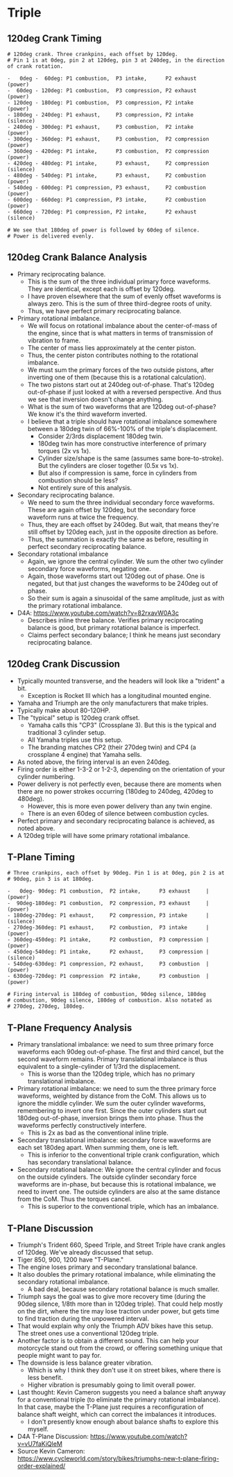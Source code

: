 # Triple

## 120deg Crank Timing

```
# 120deg crank. Three crankpins, each offset by 120deg.
# Pin 1 is at 0deg, pin 2 at 120deg, pin 3 at 240deg, in the direction of crank rotation.

-   0deg -  60deg: P1 combustion,  P3 intake,      P2 exhaust     (power)
-  60deg - 120deg: P1 combustion,  P3 compression, P2 exhaust     (power)
- 120deg - 180deg: P1 combustion,  P3 compression, P2 intake      (power)
- 180deg - 240deg: P1 exhaust,     P3 compression, P2 intake      (silence)
- 240deg - 300deg: P1 exhaust,     P3 combustion,  P2 intake      (power)
- 300deg - 360deg: P1 exhaust,     P3 combustion,  P2 compression (power)
- 360deg - 420deg: P1 intake,      P3 combustion,  P2 compression (power)
- 420deg - 480deg: P1 intake,      P3 exhaust,     P2 compression (silence)
- 480deg - 540deg: P1 intake,      P3 exhaust,     P2 combustion  (power)
- 540deg - 600deg: P1 compression, P3 exhaust,     P2 combustion  (power)
- 600deg - 660deg: P1 compression, P3 intake,      P2 combustion  (power)
- 660deg - 720deg: P1 compression, P2 intake,      P2 exhaust     (silence)

# We see that 180deg of power is followed by 60deg of silence.
# Power is delivered evenly.
```

## 120deg Crank Balance Analysis

- Primary reciprocating balance.
  - This is the sum of the three individual primary force waveforms.
    They are identical, except each is offset by 120deg.
  - I have proven elsewhere that the sum of evenly offset waveforms is
    always zero. This is the sum of three third-degree roots of unity.
  - Thus, we have perfect primary reciprocating balance.
- Primary rotational imbalance.
  - We will focus on rotational imbalance about the center-of-mass of
    the engine, since that is what matters in terms of transmission of
    vibration to frame.
  - The center of mass lies approximately at the center piston.
  - Thus, the center piston contributes nothing to the rotational
    imbalance.
  - We must sum the primary forces of the two outside pistons, after
    inverting one of them (because this is a rotational calculation).
  - The two pistons start out at 240deg out-of-phase. That's 120deg
    out-of-phase if just looked at with a reversed perspective. And thus
    we see that inversion doesn't change anything.
  - What is the sum of two waveforms that are 120deg out-of-phase? We
    know it's the third waveform inverted.
  - I believe that a triple should have rotational imbalance somewhere
    between a 180deg twin of 66%-100% of the triple's displacement.
    - Consider 2/3rds displacement 180deg twin.
    - 180deg twin has more constructive interference of primary torques
      (2x vs 1x).
    - Cylinder size/shape is the same (assumes same bore-to-stroke). But
      the cylinders are closer together (0.5x vs 1x).
    - But also if compression is same, force in cylinders from
      combustion should be less?
    - Not entirely sure of this analysis.
- Secondary reciprocating balance.
  - We need to sum the three individual secondary force waveforms. These
    are again offset by 120deg, but the secondary force waveform runs at
    twice the frequency.
  - Thus, they are each offset by 240deg. But wait, that means they're
    still offset by 120deg each, just in the opposite direction as
    before.
  - Thus, the summation is exactly the same as before, resulting in
    perfect secondary reciprocating balance.
- Secondary rotational imbalance
  - Again, we ignore the central cylinder. We sum the other two
    cylinder secondary force waveforms, negating one.
  - Again, those waveforms start out 120deg out of phase. One is
    negated, but that just changes the waveforms to be 240deg out of
    phase.
  - So their sum is again a sinusoidal of the same amplitude, just as
    with the primary rotational imbalance.
- D4A: https://www.youtube.com/watch?v=82rxavW0A3c
  - Describes inline three balance. Verifies primary reciprocating
    balance is good, but primary rotational balance is imperfect.
  - Claims perfect secondary balance; I think he means just secondary
    reciprocating balance.

## 120deg Crank Discussion

- Typically mounted transverse, and the headers will look like a
  "trident" a bit.
  - Exception is Rocket III which has a longitudinal mounted engine.
- Yamaha and Triumph are the only manufacturers that make triples.
- Typically make about 80-120HP.
- The "typical" setup is 120deg crank offset.
  - Yamaha calls this "CP3" (Crossplane 3). But this is the typical and
    traditional 3 cylinder setup.
  - All Yamaha triples use this setup.
  - The branding matches CP2 (their 270deg twin) and CP4 (a crossplane 4
    engine) that Yamaha sells.
- As noted above, the firing interval is an even 240deg.
- Firing order is either 1-3-2 or 1-2-3, depending on the orientation of
  your cylinder numbering.
- Power delivery is not perfectly even, because there are moments when
  there are no power strokes occurring (180deg to 240deg, 420deg to
  480deg).
  - However, this is more even power delivery than any twin engine.
  - There is an even 60deg of silence between combustion cycles.
- Perfect primary and secondary reciprocating balance is achieved, as
  noted above.
- A 120deg triple will have some primary rotational imbalance.

## T-Plane Timing

```
# Three crankpins, each offset by 90deg. Pin 1 is at 0deg, pin 2 is at
# 90deg, pin 3 is at 180deg.

-   0deg- 90deg: P1 combustion,  P2 intake,      P3 exhaust     | (power)
-  90deg-180deg: P1 combustion,  P2 compression, P3 exhaust     | (power)
- 180deg-270deg: P1 exhaust,     P2 compression, P3 intake      | (silence)
- 270deg-360deg: P1 exhaust,     P2 combustion,  P3 intake      | (power)
- 360deg-450deg: P1 intake,      P2 combustion,  P3 compression | (power)
- 450deg-540deg: P1 intake,      P2 exhaust,     P3 compression | (silence)
- 540deg-630deg: P1 compression, P2 exhaust,     P3 combustion  | (power)
- 630deg-720deg: P1 compression  P2 intake,      P3 combustion  | (power)

# Firing interval is 180deg of combustion, 90deg silence, 180deg
# combustion, 90deg silence, 180deg of combustion. Also notated as
# 270deg, 270deg, 180deg.
```

## T-Plane Frequency Analysis

- Primary translational imbalance: we need to sum three primary force
  waveforms each 90deg out-of-phase. The first and third cancel, but the
  second waveform remains. Primary translational imbalance is thus
  equivalent to a single-cylinder of 1/3rd the displacement.
  - This is worse than the 120deg triple, which has no primary
    translational imbalance.
- Primary rotational imbalance: we need to sum the three primary force
  waveforms, weighted by distance from the CoM. This allows us to ignore
  the middle cylinder. We sum the outer cylinder waveforms, remembering
  to invert one first. Since the outer cylinders start out 180deg
  out-of-phase, inversion brings them into phase. Thus the waveforms
  perfectly constructively interfere.
  - This is 2x as bad as the conventional inline triple.
- Secondary translational imbalance: secondary force waveforms are each
  set 180deg apart. When summing them, one is left.
  - This is inferior to the conventional triple crank configuration,
    which has secondary translational balance.
- Secondary rotational balance: We ignore the central cylinder and focus
  on the outside cylinders. The outside cylinder secondary force
  waveforms are in-phase, but because this is rotational imbalance, we
  need to invert one. The outside cylinders are also at the same
  distance from the CoM. Thus the torques cancel.
  - This is superior to the conventional triple, which has an imbalance.

## T-Plane Discussion

- Triumph's Trident 660, Speed Triple, and Street Triple have crank
  angles of 120deg. We've already discussed that setup.
- Tiger 850, 900, 1200 have "T-Plane."
- The engine loses primary and secondary translational balance.
- It also doubles the primary rotational imbalance, while eliminating
  the secondary rotational imbalance.
  - A bad deal, because secondary rotational balance is much smaller.
- Triumph says the goal was to give more recovery time (during the 90deg
  silence, 1/8th more than in 120deg triple). That could help mostly on
  the dirt, where the tire may lose traction under power, but gets time
  to find traction during the unpowered interval.
- That would explain why only the Triumph ADV bikes have this setup. The
  street ones use a conventional 120deg triple.
- Another factor is to obtain a different sound. This can help your
  motorcycle stand out from the crowd, or offering something unique that
  people might want to pay for.
- The downside is less balance greater vibration.
  - Which is why I think they don't use it on street bikes, where
    there is less benefit.
  - Higher vibration is presumably going to limit overall power.
- Last thought: Kevin Cameron suggests you need a balance shaft anyway
  for a conventional triple (to eliminate the primary rotational
  imbalance). In that case, maybe the T-Plane just requires a
  reconfiguration of balance shaft weight, which can correct the
  imbalances it introduces.
  - I don't presently know enough about balance shafts to explore this
    myself.
- D4A T-Plane Discussion: https://www.youtube.com/watch?v=vU7faKiQleM
- Source Kevin Cameron: https://www.cycleworld.com/story/bikes/triumphs-new-t-plane-firing-order-explained/

